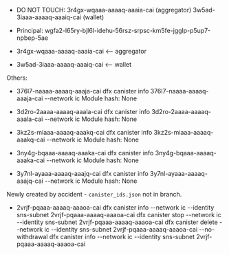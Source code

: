- DO NOT TOUCH: 3r4gx-wqaaa-aaaaq-aaaia-cai (aggregator) 3w5ad-3iaaa-aaaaq-aaaiq-cai (wallet)
- Principal: wgfa2-l65ry-bjl6l-idehu-56rsz-srpsc-km5fe-jgglp-p5up7-npbep-5ae

- 3r4gx-wqaaa-aaaaq-aaaia-cai <-- aggregator
- 3w5ad-3iaaa-aaaaq-aaaiq-cai <-- wallet

Others:
- 376l7-naaaa-aaaaq-aaaja-cai
  dfx canister info 376l7-naaaa-aaaaq-aaaja-cai --network ic
  Module hash: None 

- 3d2ro-2aaaa-aaaaq-aaala-cai
  dfx canister info 3d2ro-2aaaa-aaaaq-aaala-cai --network ic
  Module hash: None

- 3kz2s-miaaa-aaaaq-aaakq-cai
  dfx canister info 3kz2s-miaaa-aaaaq-aaakq-cai --network ic
  Module hash: None

- 3ny4g-bqaaa-aaaaq-aaaka-cai
  dfx canister info 3ny4g-bqaaa-aaaaq-aaaka-cai --network ic
  Module hash: None

- 3y7nl-ayaaa-aaaaq-aaajq-cai
  dfx canister info 3y7nl-ayaaa-aaaaq-aaajq-cai --network ic
  Module hash: None


Newly created by accident - `canister_ids.json` not in branch.
- 2vrjf-pqaaa-aaaaq-aaaoa-cai
  dfx canister info --network ic --identity sns-subnet 2vrjf-pqaaa-aaaaq-aaaoa-cai
  dfx canister stop --network ic --identity sns-subnet 2vrjf-pqaaa-aaaaq-aaaoa-cai
  dfx canister delete --network ic --identity sns-subnet 2vrjf-pqaaa-aaaaq-aaaoa-cai --no-withdrawal
  dfx canister info --network ic --identity sns-subnet 2vrjf-pqaaa-aaaaq-aaaoa-cai

